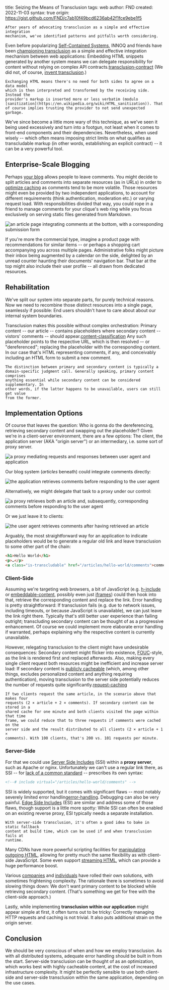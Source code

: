 title: Seizing the Means of Transclusion
tags: web
author: FND
created: 2022-11-03
syntax: true
_origin_: https://gist.github.com/FND/c7ab10f49bcd6236ab42f1fce9ebe1f5

```intro
After years of advocating transclusion as a simple and effective integration
mechanism, we've identified patterns and pitfalls worth considering.
```

Even before popularizing [Self-Contained Systems](https://scs-architecture.org),
INNOQ and friends have been
[championing transclusion](https://www.innoq.com/en/blog/transclusion/) as a
simple and effective integration mechanism between web applications: Embedding
HTML snippets generated by another system means we can delegate responsibility
for content without relying on complex API
contracts.[transclusion-contract](footnote://) (We did not, of course,
[invent transclusion](https://en.wikipedia.org/wiki/Transclusion#History_and_implementation_by_Project_Xanadu).)

```footnote transclusion-contract
Exchanging HTML means there's no need for both sides to agree on a data model
which is then interpreted and transformed by the receiving side. Instead the
provider's markup is inserted more or less verbatim (modulo
[sanitization](https://en.wikipedia.org/wiki/HTML_sanitization)). That
of course implies trusting the provider to not send unexpected garbage.
```

We've since become a little more wary of this technique, as we've seen it being
used excessively and turn into a footgun, not least when it comes to front-end
components and their dependencies. Nevertheless, when used wisely -- which often
means imposing strict limits on what qualifies as transcludable markup (in
other words, establishing an explicit contract) -- it can be a very powerful
tool.


Enterprise-Scale Blogging
-------------------------

Perhaps [your blog](https://cagrimmett.com/thoughts/2022/04/26/why-blog/)
allows people to leave comments. You might decide to split articles and
comments into separate resources (as in URLs) in order to
[optimize caching](page://articles/http-caching) as comments tend to be more volatile.
Those resources might even be provided by two independent applications, to
account for different requirements (think authentication, moderation etc.) or
varying request load. With responsibilities divided that way, you could rope in
a friend to manage comments for your clique's web ring while you focus
exclusively on serving static files generated from Markdown.

![an article page integrating comments at the bottom, with a corresponding submission form](./blog.png)

If you're more the commercial type, imagine a product page with recommendations
for similar items -- or perhaps a shopping cart accompanying you across multiple
pages. Administrative folks might picture their inbox being augmented by a
calendar on the side, delighted by an unread counter haunting their documents'
navigation bar. That bar at the top might also include their user profile -- all
drawn from dedicated resources.


Rehabilitation
--------------

We've split our system into separate parts, for purely technical reasons. Now we
need to recombine those distinct resources into a single page, seamlessly if
possible: End users shouldn't have to care about about our internal system
boundaries.

Transclusion makes this possible without complex orchestration: Primary content --
our article -- contains placeholders where secondary content -- vistors'
comments -- should appear.[content-classification](footnote://) Any such
placeholder points to the respective URL, which is then resolved -- or
"dereferenced"; replacing the placeholder with the corresponding content. In our
case that's HTML representing comments, if any, and conceivably including an
HTML form to submit a new comment.

```footnote content-classification
The distinction between primary and secondary content is typically a
domain-specific judgment call. Generally speaking, primary content comprises
anything essential while secondary content can be considered supplementary. In
other words, if the latter happens to be unavailable, users can still get value
from the former.
```


Implementation Options
----------------------

Of course that leaves the question: Who is gonna do the dereferencing,
retrieving secondary content and swapping out the placeholder? Given we're in a
client-server environment, there are a few options: The client, the application
server (AKA "origin server") or an intermediary, i.e. some sort of proxy server.

![a proxy mediating requests and responses between user agent and application](./client-server.png)

Our blog system (_articles_ beneath) could integrate comments directly:

![the application retrieves comments before responding to the user agent](./origin.png)

Alternatively, we might delegate that task to a proxy under our control:

![a proxy retrieves both an article and, subsequently, corresponding comments before responding to the user agent](./proxy.png)

Or we just leave it to clients:

![the user agent retrieves comments after having retrieved an article](./client.png)

Arguably, the most straightforward way for an application to indicate
placeholders would be to generate a regular old link and leave transclusion to
some other part of the chain:

```html
<h1>Hello World</h1>
<p>…</p>
<a class="is-transcludable" href="/articles/hello-world/comments">comments</a>
```


### Client-Side

Assuming we're targeting web browsers, a bit of JavaScript (e.g.
[h-include](https://github.com/gustafnk/h-include) or
[embeddable-content](https://github.com/FND/embeddable-content), possibly even
just
[iframes](https://developer.mozilla.org/en-US/docs/Web/HTML/Element/iframe))
could then hook into that, retrieve the corresponding content and replace the
link. Error handling is pretty straightforward: If transclusion fails (e.g. due
to network issues, including timeouts, or because JavaScript is unavailable),
we can just leave the link right there. Typically that's still better user
experience than failing outright; transcluding secondary content can be thought
of as a progressive enhancement. Of course we could implement more elaborate
error handling if warranted, perhaps explaining why the respective content is
currently unavailable.

However, relegating transclusion to the client might have undesirable
consequences: Secondary content might flicker into existence,
[FOUC](https://en.wikipedia.org/wiki/Flash_of_unstyled_content)-style, as the
link is rendered first and replaced afterwards. Also, making every single
client request both resources might be inefficient and increase server load: If
secondary content is
[publicly cacheable](https://developer.mozilla.org/en-US/docs/Web/HTTP/Headers/Cache-Control#public)
(which, among other things, excludes personalized content and anything
requiring authentication), moving transclusion to the server side potentially
reduces the number of requests quite
significantly.[request-caching](footnote://)

```footnote request-caching
If two clients request the same article, in the scenario above that makes four
requests (2 × article + 2 × comments). If secondary content can be stored in a
shared cache for one minute and both clients visited the page within that time
frame, we could reduce that to three requests if comments were cached on the
server side and the result distributed to all clients (2 × article + 1 ×
comments). With 100 clients, that's 200 vs. 101 requests per minute.
```


### Server-Side

For that we could use
[Server Side Includes](https://en.wikipedia.org/wiki/Server_Side_Includes)
(SSI) within a **proxy server**, such as Apache or nginx. Unfortunately we
can't use a regular link there, as SSI -- for
[lack of a common standard](https://chriscoyier.net/2022/10/20/isnt-it-weird-there-is-no-standards-based-declarative-way-to-put-a-chunk-of-html-inside-other-html/) --
prescribes its own syntax:

```html
<!--# include virtual="/articles/hello-world/comments" -->
```

SSI is widely supported, but it comes with significant flaws -- most notably
severely limited error handling[error-handling](footnote://). Debugging can also
be very painful.
[Edge Side Includes](https://en.wikipedia.org/wiki/Edge_Side_Includes) (ESI)
are similar and address some of those flaws, though support is a little more
spotty: While SSI can often be enabled on an existing reverse proxy, ESI
typically needs a separate installation.

```footnote error-handling
With server-side transclusion, it's often a good idea to bake in static fallback
content at build time, which can be used if and when transclusion fails at
runtime.
```

Many CDNs have more powerful scripting facilities for
[manipulating outgoing HTML](https://developers.cloudflare.com/workers/runtime-apis/html-rewriter/),
allowing for pretty much the same flexibility as with client-side JavaScript.
Some even support
[streaming HTML](page://articles/streaming-html), which can provide a huge
performance boost.

Various [companies](https://github.com/zalando/tailor) and
[individuals](https://twitter.com/wcbytes/status/1541546418539732997) have
rolled their own solutions, with sometimes frightening complexity. The
rationale there is sometimes to avoid slowing things down: We don't want
primary content to be blocked while retrieving secondary content. (That's
something we get for free with the client-side approach.)

Lastly, while implementing **transclusion within our application** might appear
simple at first, it often turns out to be tricky: Correctly managing HTTP
requests and caching is not trivial. It also puts additional strain on the
origin server.


Conclusion
----------

We should be very conscious of when and how we employ transclusion. As with all
distributed systems, adequate error handling should be built in from the start.
Server-side transclusion can be thought of as an optimization, which works best
with highly cacheable content, at the cost of increased infrastructure
complexity. It might be perfectly sensible to use both client-side and
server-side transclusion within the same application, depending on the use
cases.
